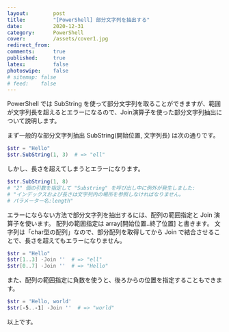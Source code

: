 ```yaml
---
layout:        post
title:         "[PowerShell] 部分文字列を抽出する"
date:          2020-12-31
category:      PowerShell
cover:         /assets/cover1.jpg
redirect_from:
comments:      true
published:     true
latex:         false
photoswipe:    false
# sitemap: false
# feed:    false
---
```


PowerShell では SubString を使って部分文字列を取ることができますが、範囲が文字列長を超えるとエラーになるので、Join演算子を使った部分文字列抽出について説明します。

まず一般的な部分文字列抽出 SubString(開始位置, 文字列長) は次の通りです。

```powershell
$str = "Hello"
$str.SubString(1, 3)  # => "ell"
```

しかし、長さを超えてしまうとエラーになります。

```powershell
$str.SubString(1, 8)
# "2" 個の引数を指定して "Substring" を呼び出し中に例外が発生しました: 
# "インデックスおよび長さは文字列内の場所を参照しなければなりません。
# パラメーター名:length"
```

エラーにならない方法で部分文字列を抽出するには、配列の範囲指定と Join 演算子を使います。
配列の範囲指定は array[開始位置..終了位置] と書きます。
文字列は「char型の配列」なので、部分配列を取得してから Join で結合させることで、長さを超えてもエラーになりません。

```powershell
$str = "Hello"
$str[1..3] -Join ''  # => "ell"
$str[0..7] -Join ''  # => "Hello"
```

また、配列の範囲指定に負数を使うと、後ろからの位置を指定することもできます。

```powershell
$str = 'Hello, world'
$str[-5..-1] -Join ''  # => "world"
```

以上です。

